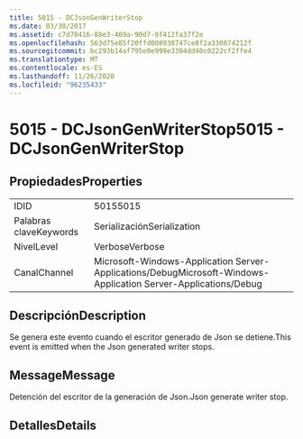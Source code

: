 ```yaml
---
title: 5015 - DCJsonGenWriterStop
ms.date: 03/30/2017
ms.assetid: c7d70416-88e3-409a-90d7-0f412fa37f2e
ms.openlocfilehash: 563d75e85f20ffd008938747ce8f2a330874212f
ms.sourcegitcommit: bc293b14af795e0e999e3304dd40c0222cf2ffe4
ms.translationtype: MT
ms.contentlocale: es-ES
ms.lasthandoff: 11/26/2020
ms.locfileid: "96235433"
---
```

# <a name="5015---dcjsongenwriterstop"></a><span data-ttu-id="c72c0-102">5015 - DCJsonGenWriterStop</span><span class="sxs-lookup"><span data-stu-id="c72c0-102">5015 - DCJsonGenWriterStop</span></span>

## <a name="properties"></a><span data-ttu-id="c72c0-103">Propiedades</span><span class="sxs-lookup"><span data-stu-id="c72c0-103">Properties</span></span>  
  
|||  
|-|-|  
|<span data-ttu-id="c72c0-104">ID</span><span class="sxs-lookup"><span data-stu-id="c72c0-104">ID</span></span>|<span data-ttu-id="c72c0-105">5015</span><span class="sxs-lookup"><span data-stu-id="c72c0-105">5015</span></span>|  
|<span data-ttu-id="c72c0-106">Palabras clave</span><span class="sxs-lookup"><span data-stu-id="c72c0-106">Keywords</span></span>|<span data-ttu-id="c72c0-107">Serialización</span><span class="sxs-lookup"><span data-stu-id="c72c0-107">Serialization</span></span>|  
|<span data-ttu-id="c72c0-108">Nivel</span><span class="sxs-lookup"><span data-stu-id="c72c0-108">Level</span></span>|<span data-ttu-id="c72c0-109">Verbose</span><span class="sxs-lookup"><span data-stu-id="c72c0-109">Verbose</span></span>|  
|<span data-ttu-id="c72c0-110">Canal</span><span class="sxs-lookup"><span data-stu-id="c72c0-110">Channel</span></span>|<span data-ttu-id="c72c0-111">Microsoft-Windows-Application Server-Applications/Debug</span><span class="sxs-lookup"><span data-stu-id="c72c0-111">Microsoft-Windows-Application Server-Applications/Debug</span></span>|  
  
## <a name="description"></a><span data-ttu-id="c72c0-112">Descripción</span><span class="sxs-lookup"><span data-stu-id="c72c0-112">Description</span></span>  

 <span data-ttu-id="c72c0-113">Se genera este evento cuando el escritor generado de Json se detiene.</span><span class="sxs-lookup"><span data-stu-id="c72c0-113">This event is emitted when the Json generated writer stops.</span></span>  
  
## <a name="message"></a><span data-ttu-id="c72c0-114">Message</span><span class="sxs-lookup"><span data-stu-id="c72c0-114">Message</span></span>  

 <span data-ttu-id="c72c0-115">Detención del escritor de la generación de Json.</span><span class="sxs-lookup"><span data-stu-id="c72c0-115">Json generate writer stop.</span></span>  
  
## <a name="details"></a><span data-ttu-id="c72c0-116">Detalles</span><span class="sxs-lookup"><span data-stu-id="c72c0-116">Details</span></span>

